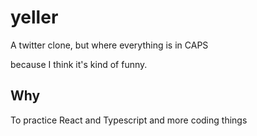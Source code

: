 # yeller

A twitter clone, but where everything is in CAPS

because I think it's kind of funny.

## Why

To practice React and Typescript and more coding things

